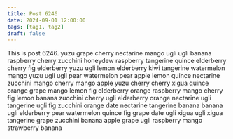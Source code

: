 ```yaml
---
title: Post 6246
date: 2024-09-01 12:00:00
tags: [tag1, tag2]
draft: false
---
```

This is post 6246.
yuzu
grape
cherry
nectarine
mango
ugli
ugli
banana
raspberry
cherry
zucchini
honeydew
raspberry
tangerine
quince
elderberry
cherry
fig
elderberry
yuzu
ugli
lemon
elderberry
kiwi
tangerine
watermelon
mango
yuzu
ugli
ugli
pear
watermelon
pear
apple
lemon
quince
nectarine
zucchini
mango
cherry
mango
apple
yuzu
cherry
cherry
xigua
quince
orange
grape
mango
lemon
fig
elderberry
orange
raspberry
mango
cherry
fig
lemon
banana
zucchini
cherry
ugli
elderberry
orange
nectarine
ugli
tangerine
ugli
fig
zucchini
orange
date
nectarine
tangerine
banana
banana
ugli
elderberry
pear
watermelon
quince
fig
grape
date
ugli
xigua
ugli
xigua
tangerine
grape
zucchini
banana
apple
grape
ugli
raspberry
mango
strawberry
banana
